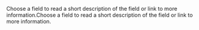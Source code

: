 <span data-ttu-id="f03e8-101">Choose a field to read a short description of the field or link to more information.</span><span class="sxs-lookup"><span data-stu-id="f03e8-101">Choose a field to read a short description of the field or link to more information.</span></span>
